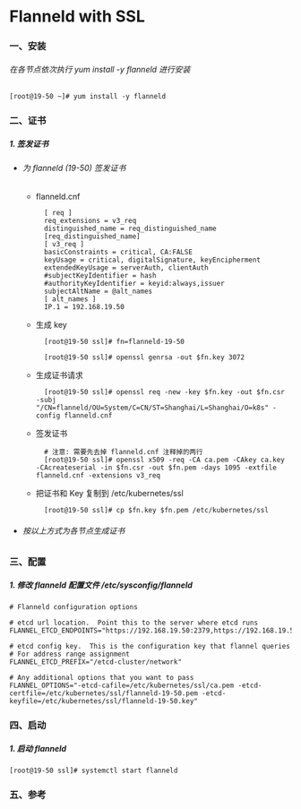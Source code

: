 # Flanneld with SSL

### 一、安装
###### 在各节点依次执行 yum install -y flanneld 进行安装

    [root@19-50 ~]# yum install -y flanneld

### 二、证书
##### 1.  签发证书
- ###### 为 flanneld (19-50) 签发证书
    - flanneld.cnf

            [ req ]
            req_extensions = v3_req
            distinguished_name = req_distinguished_name
            [req_distinguished_name]
            [ v3_req ]
            basicConstraints = critical, CA:FALSE
            keyUsage = critical, digitalSignature, keyEncipherment
            extendedKeyUsage = serverAuth, clientAuth
            #subjectKeyIdentifier = hash
            #authorityKeyIdentifier = keyid:always,issuer
            subjectAltName = @alt_names
            [ alt_names ]
            IP.1 = 192.168.19.50

    - 生成 key

            [root@19-50 ssl]# fn=flanneld-19-50

            [root@19-50 ssl]# openssl genrsa -out $fn.key 3072

    - 生成证书请求

            [root@19-50 ssl]# openssl req -new -key $fn.key -out $fn.csr -subj "/CN=flanneld/OU=System/C=CN/ST=Shanghai/L=Shanghai/O=k8s" -config flanneld.cnf

    - 签发证书

            # 注意: 需要先去掉 flanneld.cnf 注释掉的两行
            [root@19-50 ssl]# openssl x509 -req -CA ca.pem -CAkey ca.key -CAcreateserial -in $fn.csr -out $fn.pem -days 1095 -extfile flanneld.cnf -extensions v3_req

    - 把证书和 Key 复制到 /etc/kubernetes/ssl

            [root@19-50 ssl]# cp $fn.key $fn.pem /etc/kubernetes/ssl

- ###### 按以上方式为各节点生成证书

### 三、配置
##### 1. 修改 flanneld 配置文件 /etc/sysconfig/flanneld

    # Flanneld configuration options  

    # etcd url location.  Point this to the server where etcd runs
    FLANNEL_ETCD_ENDPOINTS="https://192.168.19.50:2379,https://192.168.19.51:2379,https://192.168.19.52:2379"

    # etcd config key.  This is the configuration key that flannel queries
    # For address range assignment
    FLANNEL_ETCD_PREFIX="/etcd-cluster/network"

    # Any additional options that you want to pass
    FLANNEL_OPTIONS="-etcd-cafile=/etc/kubernetes/ssl/ca.pem -etcd-certfile=/etc/kubernetes/ssl/flanneld-19-50.pem -etcd-keyfile=/etc/kubernetes/ssl/flanneld-19-50.key"

### 四、启动
##### 1. 启动 flanneld

    [root@19-50 ssl]# systemctl start flanneld


### 五、参考

